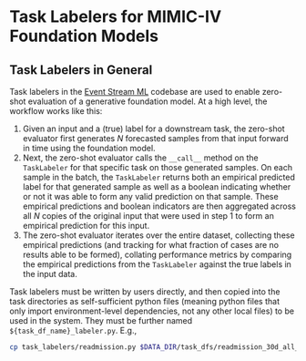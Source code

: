 # Task Labelers for MIMIC-IV Foundation Models

## Task Labelers in General

Task labelers in the [Event Stream ML](https://github.com/mmcdermott/EventStreamML) codebase are used to
enable zero-shot evaluation of a generative foundation model. At a high level, the workflow works like this:

1. Given an input and a (true) label for a downstream task, the zero-shot evaluator first generates $N$
   forecasted samples from that input forward in time using the foundation model.
2. Next, the zero-shot evaluator calls the `__call__` method on the `TaskLabeler` for that specific task on
   those generated samples. On each sample in the batch, the `TaskLabeler` returns both an empirical predicted
   label for that generated sample as well as a boolean indicating whether or not it was able to form any
   valid prediction on that sample. These empirical predictions and boolean indicators are then aggregated
   across all $N$ copies of the original input that were used in step 1 to form an empirical prediction for
   this input.
3. The zero-shot evaluator iterates over the entire dataset, collecting these empirical predictions (and
   tracking for what fraction of cases are no results able to be formed), collating performance metrics by
   comparing the empirical predictions from the `TaskLabeler` against the true labels in the input data.

Task labelers must be written by users directly, and then copied into the task directories as self-sufficient
python files (meaning python files that only import environment-level dependencies, not any other local files)
to be used in the system. They must be further named `${task_df_name}_labeler.py`. E.g.,

```bash
cp task_labelers/readmission.py $DATA_DIR/task_dfs/readmission_30d_all_labeler.py
```
